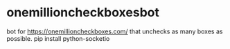 # onemillioncheckboxesbot
bot for https://onemillioncheckboxes.com/ that unchecks as many boxes as possible.
pip install python-socketio
